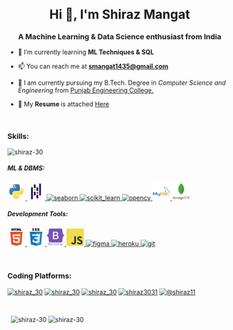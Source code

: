 <h1 align="center">Hi 👋, I'm Shiraz Mangat</h1>
<h3 align="center">A Machine Learning & Data Science enthusiast from India</h3>

- 🌱 I’m currently learning **ML Techniques & SQL**

- 📫 You can reach me at **smangat1435@gmail.com**

- 📝 I am currently pursuing my B.Tech. Degree in <i>Computer Science and Engineering</i> from <a href="https://pec.ac.in/" target = "_blank"> Punjab Engineering College.</a>

- 📄 My <b> Resume </b> is attached <a href="https://www.canva.com/design/DAE62vllZ4Y/ccTYDBzpTliS8OaEn0Q0fg/view?utm_content=DAE62vllZ4Y&utm_campaign=designshare&utm_medium=link&utm_source=homepage_design_menu" target = "_blank"> Here </a>

<br>

<h3>Skills:</h3>

<p><img src="https://github-readme-stats.vercel.app/api/top-langs?username=shiraz-30&show_icons=true&locale=en&layout=compact" alt="shiraz-30" /></p>

<h5>ML & DBMS:</h5>
<p>
  <a href="https://www.python.org" target="_blank" rel="noreferrer"> <img src="https://raw.githubusercontent.com/devicons/devicon/master/icons/python/python-original.svg" alt="python" width="40" height="40"/> </a>
  <a href="https://pandas.pydata.org/" target="_blank" rel="noreferrer"> <img src="https://raw.githubusercontent.com/devicons/devicon/2ae2a900d2f041da66e950e4d48052658d850630/icons/pandas/pandas-original.svg" alt="pandas" width="40" height="40"/> </a> 
  <a href="https://seaborn.pydata.org/" target="_blank" rel="noreferrer"> <img src="https://seaborn.pydata.org/_images/logo-mark-lightbg.svg" alt="seaborn" width="40" height="40"/> </a>
  <a href="https://scikit-learn.org/" target="_blank" rel="noreferrer"> <img src="https://upload.wikimedia.org/wikipedia/commons/0/05/Scikit_learn_logo_small.svg" alt="scikit_learn" width="40" height="40"/> </a>
  <a href="https://opencv.org/" target="_blank" rel="noreferrer"> <img src="https://www.vectorlogo.zone/logos/opencv/opencv-icon.svg" alt="opencv" width="40" height="40"/> </a>
  <a href="https://www.mysql.com/" target="_blank" rel="noreferrer"> <img src="https://raw.githubusercontent.com/devicons/devicon/master/icons/mysql/mysql-original-wordmark.svg" alt="mysql" width="40" height="40"/> </a>
  <a href="https://www.mongodb.com/" target="_blank" rel="noreferrer"> <img src="https://raw.githubusercontent.com/devicons/devicon/master/icons/mongodb/mongodb-original-wordmark.svg" alt="mongodb" width="40" height="40"/> </a>
</p>

<h5>Development Tools:</h5>
 <p>
  <a href="https://www.w3.org/html/" target="_blank" rel="noreferrer"> <img src="https://raw.githubusercontent.com/devicons/devicon/master/icons/html5/html5-original-wordmark.svg" alt="html5" width="40" height="40"/> </a>
  <a href="https://www.w3schools.com/css/" target="_blank" rel="noreferrer"> <img src="https://raw.githubusercontent.com/devicons/devicon/master/icons/css3/css3-original-wordmark.svg" alt="css3" width="40" height="40"/> </a>
  <a href="https://getbootstrap.com" target="_blank" rel="noreferrer"> <img src="https://raw.githubusercontent.com/devicons/devicon/master/icons/bootstrap/bootstrap-plain-wordmark.svg" alt="bootstrap" width="40" height="40"/> </a>
  <a href="https://developer.mozilla.org/en-US/docs/Web/JavaScript" target="_blank" rel="noreferrer"> <img src="https://raw.githubusercontent.com/devicons/devicon/master/icons/javascript/javascript-original.svg" alt="javascript" width="40" height="40"/> </a>
  <a href="https://www.figma.com/" target="_blank" rel="noreferrer"> <img src="https://www.vectorlogo.zone/logos/figma/figma-icon.svg" alt="figma" width="40" height="40"/> </a>
  <a href="https://heroku.com" target="_blank" rel="noreferrer"> <img src="https://www.vectorlogo.zone/logos/heroku/heroku-icon.svg" alt="heroku" width="40" height="40"/> </a>
  <a href="https://git-scm.com/" target="_blank" rel="noreferrer"> <img src="https://www.vectorlogo.zone/logos/git-scm/git-scm-icon.svg" alt="git" width="40" height="40"/> </a>
</p>

<br>

<h3 align="left">Coding Platforms:</h3>

<p align="left">
  <a href="https://www.leetcode.com/shiraz_30" target="blank"><img align="center" src="https://raw.githubusercontent.com/rahuldkjain/github-profile-readme-generator/master/src/images/icons/Social/leet-code.svg" alt="shiraz_30" height="30" width="40" /></a>
  <a href="https://www.codechef.com/users/shiraz_30" target="blank"><img align="center" src="https://cdn.jsdelivr.net/npm/simple-icons@3.1.0/icons/codechef.svg" alt="shiraz_30" height="30" width="40" /></a>
  <a href="https://codeforces.com/profile/shiraz_30" target="blank"><img align="center" src="https://raw.githubusercontent.com/rahuldkjain/github-profile-readme-generator/master/src/images/icons/Social/codeforces.svg" alt="shiraz_30" height="30" width="40" /></a>
  <a href="https://www.hackerrank.com/shiraz3031" target="blank"><img align="center" src="https://raw.githubusercontent.com/rahuldkjain/github-profile-readme-generator/master/src/images/icons/Social/hackerrank.svg" alt="shiraz3031" height="30" width="40" /></a>
  <a href="https://www.hackerearth.com/@shiraz11" target="blank"><img align="center" src="https://raw.githubusercontent.com/rahuldkjain/github-profile-readme-generator/master/src/images/icons/Social/hackerearth.svg" alt="@shiraz11" height="30" width="40" /></a>
 </p>

<br>

<p>&nbsp;
  <img  src="https://github-readme-stats.vercel.app/api?username=shiraz-30&show_icons=true&locale=en" alt="shiraz-30" />
  <img  src="https://github-readme-streak-stats.herokuapp.com/?user=shiraz-30&" alt="shiraz-30" /></p>
